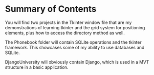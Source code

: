 # Summary of Contents

You will find two projects in the Tkinter window file that are my demonstrations of learning tkinter and the grid system for positioning elements, plus how to access the directory method as well.

The Phonebook folder will contain SQLite operations and the tkinter framework. This showcases some of my ability to use databases and SQLite.

DjangoUniversity will obviously contain Django, which is used in a MVT structure in a basic application.
 
